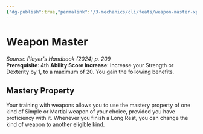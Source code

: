 ```yaml
---
{"dg-publish":true,"permalink":"/3-mechanics/cli/feats/weapon-master-xphb/","tags":["ttrpg-cli/compendium/src/5e/xphb","ttrpg-cli/feat"],"noteIcon":""}
---
```


# Weapon Master
*Source: Player's Handbook (2024) p. 209*  
**Prerequisite**: 4th
**Ability Score Increase**: Increase your Strength or Dexterity by 1, to a maximum of 20.
You gain the following benefits.

## Mastery Property

Your training with weapons allows you to use the mastery property of one kind of Simple or Martial weapon of your choice, provided you have proficiency with it. Whenever you finish a Long Rest, you can change the kind of weapon to another eligible kind.
